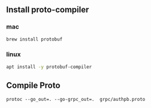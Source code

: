 ## Install proto-compiler
### mac
```sh
brew install protobuf
```
### linux
```sh
apt install -y protobuf-compiler
```
## Compile Proto
```
protoc --go_out=. --go-grpc_out=.  grpc/authpb.proto
```
